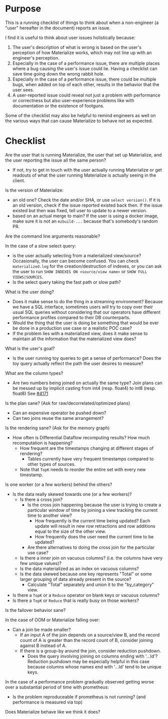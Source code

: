 # Purpose

This is a running checklist of things to think about when a non-engineer (a "user"
hereafter in the document) reports an issue.

I find it is useful to think about user issues holistically because:
1. The user's description of what is wrong is based on the user's perception of
   how Materialize works, which may not line up with an engineer's perception.
2. Especially in the case of a performance issue, there are multiple places
   where a bug causing the user's issue could lie. Having a checklist can save
   time going down the wrong rabbit hole.
3. Especially in the case of a performance issue, there could be multiple bugs,
   when added on top of each other, results in the behavior that the user sees.
4. A user-reported issue could reveal not just a problem with performance or
   correctness but also user-experience problems like with documentation or the
   existence of footguns.

Some of the checklist may also be helpful to remind engineers as well on the
various ways that can cause Materialize to behave not as expected.

# Checklist

Are the user that is running Materialize, the user that set up
Materialize, and the user reporting the issue all the same person?
- If not, try to get in touch with the user actually running Materialize or
  get readouts of what the user running Materialize is actually seeing in the client.

Is the version of Materialize:
- an old one? Check the date and/or SHA, or use `select version()`.
  If it is an old version, check if the issue reported existed back then.
  If the issue existed but then was fixed, tell user to update to a newer version.
- based on an actual merge to main? If the user is using a docker image, make
  sure it is not an `mzbuild-...` because that's somebody's random PR.

Are the command line arguments reasonable?

In the case of a slow select query:
* is the user actually selecting from a materialized
  view/source? Occasionally, the user can become confused. You can check
  `materialized.log` for the creation/destruction of indexes, or you can ask the
  user to run `SHOW INDEXES ON <source/view name>` or `SHOW FULL VIEWS|SOURCES`.
* Is the select query taking the fast path or slow path?

What is the user doing?
- Does it make sense to do the thing in a streaming environment?
  Because we have a SQL interface, sometimes users will try to
  copy over their usual SQL queries without considering that
  our operators have different performance profiles compared to their DB
  counterparts.
- Would the thing that the user is doing be something that would be ever be done
  in a production use case or a realistic POC case?
- If the problem lies with a materialized view, does it make sense to
  maintain all the information that the materialized view does?

What is the user's goal?
- Is the user running toy queries to get a sense of performance? Does the toy
  query actually reflect the path the user desires to measure?

What are the column types?
- Are two numbers being joined on actually the same type? Join plans can be
  messed up by implicit casting from int4 (resp. float4) to int8 (resp. float8)
  See [#4171](https://github.com/MaterializeInc/database-issues/issues/1291)

Is the plan sane? (Ask for raw/decorrelated/optimized plans)
- Can an expensive operator be pushed down?
- Can two joins reuse the same arrangement?

Is the rendering sane? (Ask for the memory graph)
- How often is Differential Dataflow recomputing results? How much recomputation
  is happening?
  - How frequent are the timestamps changing at different stages of rendering?
    * Tables currently have very frequent timestamps compared to other types of sources.
  - Note that `TopK` needs to reorder the entire set with every new timestamp.

Is one worker (or a few workers) behind the others?
- Is the data really skewed towards one (or a few workers)?
  - Is there a cross join?
    - Is the cross join happening because the user is trying to create a
      particular window of time by joining a view tracking the current time to
      another view?
      - How frequently is the current time being updated? Each update will
        result in new row retractions and row additions equal to the size of the
        other view.
      - How frequently does the user need the current time to be updated?
    - Are there alternatives to doing the cross join for the particular use case?
  - Is there a inner join on vacuous columns? (i.e. the columns
    have very few unique values)?
  - Is the data materialized as an index on vacuous columns?
  - Is the data skewed because one key represents "Total" or some larger
    grouping of data already present in the source?
    - Calculate "Total" separately and union it to the "by_category" view.
- Is there a `TopK` or a `Reduce` operator on blank keys or vacuous columns?
- Is there a `TopK` or `Reduce` that is really busy on those workers?

Is the failover behavior sane?

In the case of OOM or Materialize falling over:
- Can a join be made smaller?
  - If an input A of the join depends on a source/view B, and the record
    count of A is greater than the record count of B, consider joining
    against B instead of A.
  - If there is a group-by around the join, consider reduction pushdown.
    - Does the query involving joining on columns ending with '...Id'?
      Reduction pushdown may be especially helpful in this case because columns
      whose names end with '...Id' tend to be unique keys.

In the case of a performance problem gradually observed getting worse over a substantial period of time with prometheus:
- Is the problem reproduceable if prometheus is not running? (and performance is measured via top)

Does Materialize behave like we think it does?
